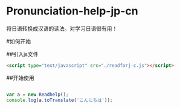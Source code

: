 # Pronunciation-help-jp-cn
将日语转换成汉语的读法。对学习日语很有用！


#如何开始

##引入js文件
```html
<script type="text/javascript" src="./readforj-c.js"></script>
```
##开始使用
```javascript

var a = new Readhelp();
console.log(a.toTranslate('こんにちは'));

```

